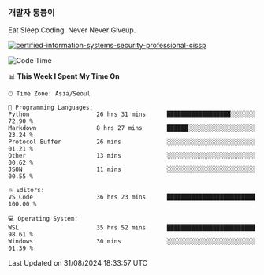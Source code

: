 ### 개발자 통붕이
Eat Sleep Coding.
Never Never Giveup.

[![certified-information-systems-security-professional-cissp](https://user-images.githubusercontent.com/44606727/157613689-acd84ec6-5f8f-4e79-89d9-a8d51f033634.png)](https://www.credly.com/badges/f394a010-85a0-450b-9136-8043af01d71c/public_url)

<!--START_SECTION:waka-->
![Code Time](http://img.shields.io/badge/Code%20Time-3%2C390%20hrs%202%20mins-blue)

📊 **This Week I Spent My Time On** 

```text
🕑︎ Time Zone: Asia/Seoul

💬 Programming Languages: 
Python                   26 hrs 31 mins      ██████████████████░░░░░░░   72.90 % 
Markdown                 8 hrs 27 mins       ██████░░░░░░░░░░░░░░░░░░░   23.24 % 
Protocol Buffer          26 mins             ░░░░░░░░░░░░░░░░░░░░░░░░░   01.21 % 
Other                    13 mins             ░░░░░░░░░░░░░░░░░░░░░░░░░   00.62 % 
JSON                     11 mins             ░░░░░░░░░░░░░░░░░░░░░░░░░   00.55 % 

🔥 Editors: 
VS Code                  36 hrs 23 mins      █████████████████████████   100.00 % 

💻 Operating System: 
WSL                      35 hrs 52 mins      █████████████████████████   98.61 % 
Windows                  30 mins             ░░░░░░░░░░░░░░░░░░░░░░░░░   01.39 % 
```


 Last Updated on 31/08/2024 18:33:57 UTC
<!--END_SECTION:waka-->
